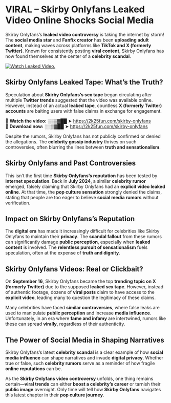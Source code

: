 # VIRAL – Skirby Onlyfans Leaked Video Online Shocks Social Media 

Skirby Onlyfans’s **leaked video controversy** is taking the internet by storm! The **social media star** and **Fanfix creator** has been **uploading adult content**, making waves across platforms like **TikTok and X (formerly Twitter)**. Known for consistently posting **viral content**, Skirby Onlyfans has now found themselves at the center of a **celebrity scandal**.  

[![Watch Leaked Video.](https://miro.medium.com/v2/resize:fit:828/format:webp/1*cilzJN44JGOrTw9NJCrNHA.gif "Watch Leaked Video")](https://2k25fun.com/skirby-onlyfans)

## **Skirby Onlyfans Leaked Tape: What’s the Truth?**  
Speculation about **Skirby Onlyfans’s sex tape** began circulating after multiple **Twitter trends** suggested that the video was available online. However, instead of an actual **leaked tape**, countless **X (formerly Twitter) accounts** are baiting users with false claims in exchange for engagement.  

🔹 **Watch the video:** ░░▒▓██ ➤ https://2k25fun.com/skirby-onlyfans  
🔹 **Download now:** ░░▒▓██ ➤ https://2k25fun.com/skirby-onlyfans  

Despite the rumors, Skirby Onlyfans has not publicly confirmed or denied the allegations. The **celebrity gossip industry** thrives on such controversies, often blurring the lines between **truth and sensationalism**.  

## **Skirby Onlyfans and Past Controversies**  
This isn’t the first time **Skirby Onlyfans’s reputation** has been tested by **internet speculation**. Back in **July 2024**, a similar **celebrity rumor** emerged, falsely claiming that Skirby Onlyfans had an **explicit video leaked online**. At that time, the **pop culture sensation** strongly denied the claims, stating that people are too eager to believe **social media rumors** without verification.  

## **Impact on Skirby Onlyfans’s Reputation**  
The **digital era** has made it increasingly difficult for celebrities like Skirby Onlyfans to maintain their **privacy**. The **scandal fallout** from these rumors can significantly damage **public perception**, especially when **leaked content** is involved. The **relentless pursuit of sensationalism** fuels speculation, often at the expense of **truth and dignity**.  

## **Skirby Onlyfans Videos: Real or Clickbait?**  
On **September 16**, Skirby Onlyfans became the top **trending topic on X (formerly Twitter)** due to the supposed **leaked sex tape**. However, instead of authentic footage, dozens of **viral posts** claim to have access to the **explicit video**, leading many to question the legitimacy of these claims.  

Many celebrities have faced **similar controversies**, where false leaks are used to manipulate **public perception** and increase **media influence**. Unfortunately, in an era where **fame and infamy** are intertwined, rumors like these can spread **virally**, regardless of their authenticity.  

## **The Power of Social Media in Shaping Narratives**  
Skirby Onlyfans’s latest **celebrity scandal** is a clear example of how **social media influence** can shape narratives and invade **digital privacy**. Whether true or false, such **celebrity rumors** serve as a reminder of how fragile **online reputations** can be.  

As the **Skirby Onlyfans video controversy** unfolds, one thing remains certain—**viral trends** can either **boost a celebrity’s career** or tarnish their **public image** overnight. Only time will tell how **Skirby Onlyfans** navigates this latest chapter in their **pop culture journey**. 